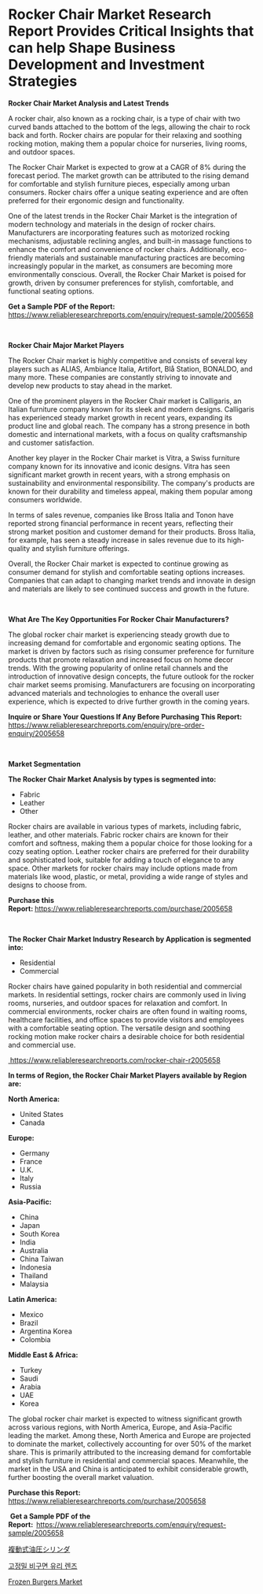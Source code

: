 <p><h1>Rocker Chair Market Research Report Provides Critical Insights that can help Shape Business Development and Investment Strategies</h1></p><p><strong>Rocker Chair Market Analysis and Latest Trends</strong></p>
<p><p>A rocker chair, also known as a rocking chair, is a type of chair with two curved bands attached to the bottom of the legs, allowing the chair to rock back and forth. Rocker chairs are popular for their relaxing and soothing rocking motion, making them a popular choice for nurseries, living rooms, and outdoor spaces.</p><p>The Rocker Chair Market is expected to grow at a CAGR of 8% during the forecast period. The market growth can be attributed to the rising demand for comfortable and stylish furniture pieces, especially among urban consumers. Rocker chairs offer a unique seating experience and are often preferred for their ergonomic design and functionality.</p><p>One of the latest trends in the Rocker Chair Market is the integration of modern technology and materials in the design of rocker chairs. Manufacturers are incorporating features such as motorized rocking mechanisms, adjustable reclining angles, and built-in massage functions to enhance the comfort and convenience of rocker chairs. Additionally, eco-friendly materials and sustainable manufacturing practices are becoming increasingly popular in the market, as consumers are becoming more environmentally conscious. Overall, the Rocker Chair Market is poised for growth, driven by consumer preferences for stylish, comfortable, and functional seating options.</p></p>
<p><strong>Get a Sample PDF of the Report:&nbsp;</strong> <a href="https://www.reliableresearchreports.com/enquiry/request-sample/2005658">https://www.reliableresearchreports.com/enquiry/request-sample/2005658</a></p>
<p>&nbsp;</p>
<p><strong>Rocker Chair Major Market Players</strong></p>
<p><p>The Rocker Chair market is highly competitive and consists of several key players such as ALIAS, Ambiance Italia, Artifort, Blå Station, BONALDO, and many more. These companies are constantly striving to innovate and develop new products to stay ahead in the market.</p><p>One of the prominent players in the Rocker Chair market is Calligaris, an Italian furniture company known for its sleek and modern designs. Calligaris has experienced steady market growth in recent years, expanding its product line and global reach. The company has a strong presence in both domestic and international markets, with a focus on quality craftsmanship and customer satisfaction.</p><p>Another key player in the Rocker Chair market is Vitra, a Swiss furniture company known for its innovative and iconic designs. Vitra has seen significant market growth in recent years, with a strong emphasis on sustainability and environmental responsibility. The company's products are known for their durability and timeless appeal, making them popular among consumers worldwide.</p><p>In terms of sales revenue, companies like Bross Italia and Tonon have reported strong financial performance in recent years, reflecting their strong market position and customer demand for their products. Bross Italia, for example, has seen a steady increase in sales revenue due to its high-quality and stylish furniture offerings.</p><p>Overall, the Rocker Chair market is expected to continue growing as consumer demand for stylish and comfortable seating options increases. Companies that can adapt to changing market trends and innovate in design and materials are likely to see continued success and growth in the future.</p></p>
<p>&nbsp;</p>
<p><strong>What Are The Key Opportunities For Rocker Chair Manufacturers?</strong></p>
<p><p>The global rocker chair market is experiencing steady growth due to increasing demand for comfortable and ergonomic seating options. The market is driven by factors such as rising consumer preference for furniture products that promote relaxation and increased focus on home decor trends. With the growing popularity of online retail channels and the introduction of innovative design concepts, the future outlook for the rocker chair market seems promising. Manufacturers are focusing on incorporating advanced materials and technologies to enhance the overall user experience, which is expected to drive further growth in the coming years.</p></p>
<p><strong>Inquire or Share Your Questions If Any Before Purchasing This Report:</strong> <a href="https://www.reliableresearchreports.com/enquiry/pre-order-enquiry/2005658">https://www.reliableresearchreports.com/enquiry/pre-order-enquiry/2005658</a></p>
<p>&nbsp;</p>
<p><strong>Market Segmentation</strong></p>
<p><strong>The Rocker Chair Market Analysis by types is segmented into:</strong></p>
<p><ul><li>Fabric</li><li>Leather</li><li>Other</li></ul></p>
<p><p>Rocker chairs are available in various types of markets, including fabric, leather, and other materials. Fabric rocker chairs are known for their comfort and softness, making them a popular choice for those looking for a cozy seating option. Leather rocker chairs are preferred for their durability and sophisticated look, suitable for adding a touch of elegance to any space. Other markets for rocker chairs may include options made from materials like wood, plastic, or metal, providing a wide range of styles and designs to choose from.</p></p>
<p><strong>Purchase this Report:&nbsp;</strong><a href="https://www.reliableresearchreports.com/purchase/2005658">https://www.reliableresearchreports.com/purchase/2005658</a></p>
<p>&nbsp;</p>
<p><strong>The Rocker Chair Market Industry Research by Application is segmented into:</strong></p>
<p><ul><li>Residential</li><li>Commercial</li></ul></p>
<p><p>Rocker chairs have gained popularity in both residential and commercial markets. In residential settings, rocker chairs are commonly used in living rooms, nurseries, and outdoor spaces for relaxation and comfort. In commercial environments, rocker chairs are often found in waiting rooms, healthcare facilities, and office spaces to provide visitors and employees with a comfortable seating option. The versatile design and soothing rocking motion make rocker chairs a desirable choice for both residential and commercial use.</p></p>
<p><a href="https://www.reliableresearchreports.com/rocker-chair-r2005658">&nbsp;https://www.reliableresearchreports.com/rocker-chair-r2005658</a></p>
<p><strong>In terms of Region, the Rocker Chair Market Players available by Region are:</strong></p>
<p>
    <p> <strong> North America: </strong>
        <ul>
            <li>United States</li>
            <li>Canada</li>
        </ul>
        </p> 
    <p> <strong> Europe: </strong>
        <ul>
            <li>Germany</li>
            <li>France</li>
            <li>U.K.</li>
            <li>Italy</li>
            <li>Russia</li>
        </ul>
        </p> 
    <p> <strong> Asia-Pacific: </strong>
        <ul>
            <li>China</li>
            <li>Japan</li>
            <li>South Korea</li>
            <li>India</li>
            <li>Australia</li>
            <li>China Taiwan</li>
            <li>Indonesia</li>
            <li>Thailand</li>
            <li>Malaysia</li>
        </ul>
        </p> 
    <p> <strong> Latin America: </strong>
        <ul>
            <li>Mexico</li>
            <li>Brazil</li>
            <li>Argentina Korea</li>
            <li>Colombia</li>
        </ul>
        </p> 
    <p> <strong> Middle East & Africa: </strong>
        <ul>
            <li>Turkey</li>
            <li>Saudi</li>
            <li>Arabia</li>
            <li>UAE</li>
            <li>Korea</li>
        </ul>
    </p>
    </p>
<p><p>The global rocker chair market is expected to witness significant growth across various regions, with North America, Europe, and Asia-Pacific leading the market. Among these, North America and Europe are projected to dominate the market, collectively accounting for over 50% of the market share. This is primarily attributed to the increasing demand for comfortable and stylish furniture in residential and commercial spaces. Meanwhile, the market in the USA and China is anticipated to exhibit considerable growth, further boosting the overall market valuation.</p></p>
<p><strong>Purchase this Report: </strong><a href="https://www.reliableresearchreports.com/purchase/2005658">https://www.reliableresearchreports.com/purchase/2005658</a></p>
<p>&nbsp;<strong>Get a Sample PDF of the Report:&nbsp;&nbsp;</strong><a href="https://www.reliableresearchreports.com/enquiry/request-sample/2005658">https://www.reliableresearchreports.com/enquiry/request-sample/2005658</a></p>
<p><strong></strong></p>
<p><p><a href="https://medium.com/@wgloverbetty988/%E3%83%80%E3%83%96%E3%83%AB%E3%82%A2%E3%82%AF%E3%83%86%E3%82%A3%E3%83%B3%E3%82%B0%E6%B2%B9%E5%9C%A7%E3%82%B7%E3%83%AA%E3%83%B3%E3%83%80%E3%83%BC%E5%B8%82%E5%A0%B4%E3%81%AE%E8%A6%8F%E6%A8%A1%E3%81%AF-%E5%B9%B4%E9%96%93%E6%88%90%E9%95%B7%E7%8E%87-%E3%81%A7%E6%88%90%E9%95%B7%E3%81%97%E3%81%A6%E3%81%8A%E3%82%8A-%E3%81%93%E3%81%AE%E3%83%AC%E3%83%9D%E3%83%BC%E3%83%88%E3%81%AF%E5%B8%82%E5%A0%B4%E3%82%BB%E3%82%B0%E3%83%A1%E3%83%B3%E3%83%86%E3%83%BC%E3%82%B7%E3%83%A7%E3%83%B3-%E6%88%90%E9%95%B7-%E4%BA%88%E6%B8%AC2024%E5%B9%B4%E3%81%8B%E3%82%892031%E5%B9%B4%E3%81%BE%E3%81%A7%E3%81%AE%E5%88%86%E6%9E%90%E3%82%92%E7%B6%B2%E7%BE%85%E3%81%97%E3%81%A6%E3%81%84%E3%81%BE%E3%81%99-c6991097f4b7">複動式油圧シリンダ</a></p><p><a href="https://medium.com/@achimcoteanu1/%EA%B8%80%EB%A1%9C%EB%B2%8C-%EA%B3%A0%EC%A0%95%EB%B0%80-%EC%95%84%EC%8A%A4%ED%8E%98%EB%A6%AC%EC%BB%AC-%EC%9C%A0%EB%A6%AC-%EB%A0%8C%EC%A6%88-%EC%8B%9C%EC%9E%A5-%EA%B7%9C%EB%AA%A8%EB%8A%94-%EC%97%B0%ED%8F%89%EA%B7%A0-%EC%84%B1%EC%9E%A5%EB%A5%A0-%EC%97%90-%EB%8F%84%EB%8B%AC%ED%95%A0-%EA%B2%83%EC%9C%BC%EB%A1%9C-%EC%98%88%EC%83%81%EB%90%98%EB%A9%B0-%EC%9D%B4-%EB%B3%B4%EA%B3%A0%EC%84%9C%EB%8A%94-2024%EB%85%84%EB%B6%80%ED%84%B0-2031%EB%85%84%EA%B9%8C%EC%A7%80%EC%9D%98-%EC%8B%9C%EC%9E%A5-%EC%84%B1%EC%9E%A5-%ED%8A%B8%EB%A0%8C%EB%93%9C-%EA%B8%B0%ED%9A%8C-%EB%B0%8F-%EC%A0%84%EB%A7%9D%EC%9D%84-a359128bbaee">고정밀 비구면 유리 렌즈</a></p><p><a href="https://github.com/refatkhan11277/Market-Research-Report-List-1/blob/main/frozen-burgers-market.md">Frozen Burgers Market</a></p></p>